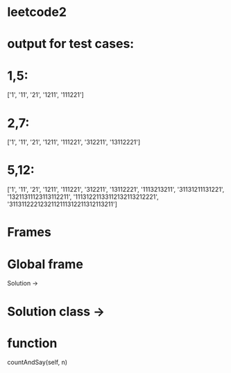 # leetcode2

# output for test cases:
# 1,5:
['1', '11', '21', '1211', '111221']
# 2,7:
['1', '11', '21', '1211', '111221', '312211', '13112221']
# 5,12:
['1', '11', '21', '1211', '111221', '312211', '13112221', '1113213211', '31131211131221', '13211311123113112211', '11131221133112132113212221', '3113112221232112111312211312113211']
# Frames
# Global frame
Solution -> 
# Solution class ->
# function
countAndSay(self, n)
